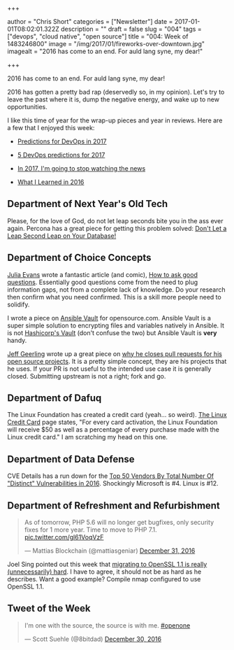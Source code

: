 +++

author = "Chris Short"
categories = ["Newsletter"]
date = 2017-01-01T08:02:01.322Z
description = ""
draft = false
slug = "004"
tags = ["devops", "cloud native", "open source"]
title = "004: Week of 1483246800"
image = "/img/2017/01/fireworks-over-downtown.jpg"
imagealt = "2016 has come to an end. For auld lang syne, my dear!"

+++

2016 has come to an end. For auld lang syne, my dear!

2016 has gotten a pretty bad rap (deservedly so, in my opinion). Let's try to leave the past where it is, dump the negative energy, and wake up to new opportunities.

I like this time of year for the wrap-up pieces and year in reviews. Here are a few that I enjoyed this week:

* [Predictions for DevOps in 2017](https://dzone.com/articles/predictions-for-devops-in-2017-1)

* [5 DevOps predictions for 2017](http://www.techrepublic.com/article/5-devops-predictions-for-2017/)

* [In 2017, I'm going to stop watching the news](https://ma.ttias.be/stop-watching-news/)

* [What I Learned in 2016](https://chrisshort.net/what-i-learned-in-2016/)

## Department of Next Year's Old Tech

Please, for the love of God, do not let leap seconds bite you in the ass ever again. Percona has a great piece for getting this problem solved: [Don't Let a Leap Second Leap on Your Database!](https://www.percona.com/blog/2016/12/27/prepare-for-the-new-leap-second/)

## Department of Choice Concepts

[Julia Evans](https://jvns.ca/) wrote a fantastic article (and comic), [How to ask good questions](https://jvns.ca/blog/good-questions/). Essentially good questions come from the need to plug information gaps, not from a complete lack of knowledge. Do your research then confirm what you need confirmed. This is a skill more people need to solidify.

I wrote a piece on [Ansible Vault](https://opensource.com/article/16/12/devops-security-ansible-vault) for opensource.com. Ansible Vault is a super simple solution to encrypting files and variables natively in Ansible. It is not [Hashicorp's Vault](https://www.vaultproject.io/) (don't confuse the two) but Ansible Vault is **very** handy.

[Jeff Geerling](http://www.jeffgeerling.com/) wrote up a great piece on [why he closes pull requests for his open source projects](http://www.jeffgeerling.com/blog/2016/why-i-close-prs-oss-project-maintainer-notes). It is a pretty simple concept, they are his projects that he uses. If your PR is not useful to the intended use case it is generally closed. Submitting upstream is not a right; fork and go.

## Department of Dafuq

The Linux Foundation has created a credit card (yeah... so weird). [The Linux Credit Card](https://www.linuxfoundation.org/offerings/linux-credit-card) page states, "For every card activation, the Linux Foundation will receive $50 as well as a percentage of every purchase made with the Linux credit card." I am scratching my head on this one.

## Department of Data Defense

CVE Details has a run down for the [Top 50 Vendors By Total Number Of "Distinct" Vulnerabilities in 2016](http://www.cvedetails.com/top-50-vendors.php?year=2016). Shockingly Microsoft is #4. Linux is #12.

## Department of Refreshment and Refurbishment

<blockquote class="twitter-tweet" data-lang="en"><p lang="en" dir="ltr">As of tomorrow, PHP 5.6 will no longer get bugfixes, only security fixes for 1 more year. Time to move to PHP 7.1. <a href="https://t.co/gl61VoqVzF">pic.twitter.com/gl61VoqVzF</a></p>&mdash; Mattias Blockchain (@mattiasgeniar) <a href="https://twitter.com/mattiasgeniar/status/815144386434568193?ref_src=twsrc%5Etfw">December 31, 2016</a></blockquote>
<script async src="https://platform.twitter.com/widgets.js" charset="utf-8"></script>

Joel Sing pointed out this week that [migrating to OpenSSL 1.1 is really (unnecessarily) hard](https://www.mail-archive.com/tech@openbsd.org/msg36437.html). I have to agree, it should not be as hard as he describes. Want a good example? Compile nmap configured to use OpenSSL 1.1.

## Tweet of the Week

<blockquote class="twitter-tweet" data-lang="en"><p lang="en" dir="ltr">I&#39;m one with the source, the source is with me. <a href="https://twitter.com/hashtag/openone?src=hash&amp;ref_src=twsrc%5Etfw">#openone</a></p>&mdash; Scott Suehle (@8bitdad) <a href="https://twitter.com/8bitdad/status/814871794649808896?ref_src=twsrc%5Etfw">December 30, 2016</a></blockquote>
<script async src="https://platform.twitter.com/widgets.js" charset="utf-8"></script>



